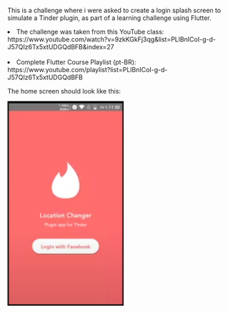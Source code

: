 This is a challenge where i were asked to create a login splash screen to simulate a Tinder plugin, as part of a learning challenge using Flutter.

<li>The challenge was taken from this YouTube class: https://www.youtube.com/watch?v=9zkKGkFj3qg&list=PLlBnICoI-g-d-J57QIz6Tx5xtUDGQdBFB&index=27
<br>
<br>
<li>Complete Flutter Course Playlist (pt-BR): https://www.youtube.com/playlist?list=PLlBnICoI-g-d-J57QIz6Tx5xtUDGQdBFB

The home screen should look like this:

<img src="challenge.png">